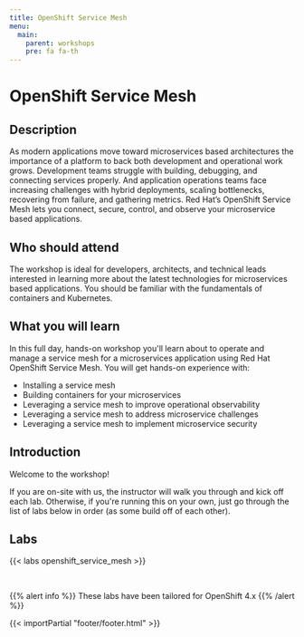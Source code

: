 ```yaml
---
title: OpenShift Service Mesh
menu:
  main:
    parent: workshops
    pre: fa fa-th
---
```


# OpenShift Service Mesh

## Description 

As modern applications move toward microservices based architectures the importance of a platform to back both development and operational work grows. Development teams struggle with building, debugging, and connecting services properly. And application operations teams face increasing challenges with hybrid deployments, scaling bottlenecks, recovering from failure, and gathering metrics. Red Hat’s OpenShift Service Mesh lets you connect, secure, control, and observe your microservice based applications.


## Who should attend

The workshop is ideal for developers, architects, and technical leads interested in learning more about the latest technologies for microservices based applications. You should be familiar with the fundamentals of containers and Kubernetes.


## What you will learn

In this full day, hands-on workshop you'll learn about to operate and manage a service mesh for a microservices application using Red Hat OpenShift Service Mesh. You will get hands-on experience with:
- Installing a service mesh
- Building containers for your microservices
- Leveraging a service mesh to improve operational observability
- Leveraging a service mesh to address microservice challenges
- Leveraging a service mesh to implement microservice security


## Introduction
Welcome to the workshop!

If you are on-site with us, the instructor will walk you through and kick off each lab.  Otherwise, if you're running this on your own, just go through the list of labs below in order (as some build off of each other).


## Labs

{{< labs openshift_service_mesh >}}

<br>

{{% alert info %}}
These labs have been tailored for OpenShift 4.x
{{% /alert %}}

{{< importPartial "footer/footer.html" >}}
